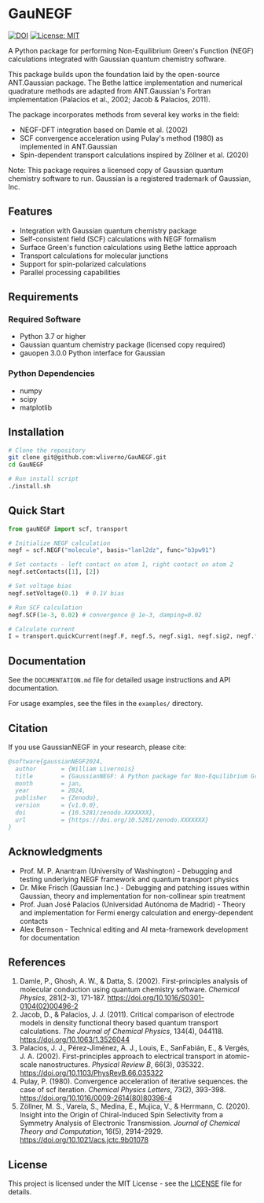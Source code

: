 # GauNEGF

[![DOI](https://zenodo.org/badge/DOI/10.5281/zenodo.XXXXXXX.svg)](https://doi.org/10.5281/zenodo.XXXXXXX)
[![License: MIT](https://img.shields.io/badge/License-MIT-yellow.svg)](https://opensource.org/licenses/MIT)

A Python package for performing Non-Equilibrium Green's Function (NEGF) calculations integrated with Gaussian quantum chemistry software.

This package builds upon the foundation laid by the open-source ANT.Gaussian package. The Bethe lattice implementation and numerical quadrature methods are adapted from ANT.Gaussian's Fortran implementation (Palacios et al., 2002; Jacob & Palacios, 2011).

The package incorporates methods from several key works in the field:
- NEGF-DFT integration based on Damle et al. (2002)
- SCF convergence acceleration using Pulay's method (1980) as implemented in ANT.Gaussian
- Spin-dependent transport calculations inspired by Zöllner et al. (2020)

Note: This package requires a licensed copy of Gaussian quantum chemistry software to run. Gaussian is a registered trademark of Gaussian, Inc.

## Features

- Integration with Gaussian quantum chemistry package
- Self-consistent field (SCF) calculations with NEGF formalism
- Surface Green's function calculations using Bethe lattice approach
- Transport calculations for molecular junctions
- Support for spin-polarized calculations
- Parallel processing capabilities

## Requirements

### Required Software
- Python 3.7 or higher
- Gaussian quantum chemistry package (licensed copy required)
- gauopen 3.0.0 Python interface for Gaussian

### Python Dependencies
- numpy
- scipy
- matplotlib

## Installation

```bash
# Clone the repository
git clone git@github.com:wliverno/GauNEGF.git
cd GauNEGF

# Run install script
./install.sh
```

## Quick Start

```python
from gauNEGF import scf, transport

# Initialize NEGF calculation
negf = scf.NEGF("molecule", basis="lanl2dz", func="b3pw91")

# Set contacts - left contact on atom 1, right contact on atom 2
negf.setContacts([1], [2])

# Set voltage bias
negf.setVoltage(0.1)  # 0.1V bias

# Run SCF calculation
negf.SCF(1e-3, 0.02) # convergence @ 1e-3, damping=0.02

# Calculate current
I = transport.quickCurrent(negf.F, negf.S, negf.sig1, negf.sig2, negf.fermi, negf.qV)

```

## Documentation

See the `DOCUMENTATION.md` file for detailed usage instructions and API documentation.

For usage examples, see the files in the `examples/` directory.

## Citation

If you use GaussianNEGF in your research, please cite:

```bibtex
@software{gaussianNEGF2024,
  author       = {William Livernois}
  title        = {GaussianNEGF: A Python package for Non-Equilibrium Green's Function calculations},
  month        = jan,
  year         = 2024,
  publisher    = {Zenodo},
  version      = {v1.0.0},
  doi          = {10.5281/zenodo.XXXXXXX},
  url          = {https://doi.org/10.5281/zenodo.XXXXXXX}
}
```

## Acknowledgments

* Prof. M. P. Anantram (University of Washington) - Debugging and testing underlying NEGF framework and quantum transport physics
* Dr. Mike Frisch (Gaussian Inc.) - Debugging and patching issues within Gaussian, theory and implementation for non-collinear spin treatment
* Prof. Juan José Palacios (Universidad Autónoma de Madrid) - Theory and implementation for Fermi energy calculation and energy-dependent contacts
* Alex Bernson - Technical editing and AI meta-framework development for documentation

## References

1. Damle, P., Ghosh, A. W., & Datta, S. (2002). First-principles analysis of molecular conduction using quantum chemistry software. *Chemical Physics*, 281(2-3), 171-187. https://doi.org/10.1016/S0301-0104(02)00496-2
2. Jacob, D., & Palacios, J. J. (2011). Critical comparison of electrode models in density functional theory based quantum transport calculations. *The Journal of Chemical Physics*, 134(4), 044118. https://doi.org/10.1063/1.3526044
3. Palacios, J. J., Pérez-Jiménez, A. J., Louis, E., SanFabián, E., & Vergés, J. A. (2002). First-principles approach to electrical transport in atomic-scale nanostructures. *Physical Review B*, 66(3), 035322. https://doi.org/10.1103/PhysRevB.66.035322
4. Pulay, P. (1980). Convergence acceleration of iterative sequences. the case of scf iteration. *Chemical Physics Letters*, 73(2), 393-398. https://doi.org/10.1016/0009-2614(80)80396-4
5. Zöllner, M. S., Varela, S., Medina, E., Mujica, V., & Herrmann, C. (2020). Insight into the Origin of Chiral-Induced Spin Selectivity from a Symmetry Analysis of Electronic Transmission. *Journal of Chemical Theory and Computation*, 16(5), 2914-2929. https://doi.org/10.1021/acs.jctc.9b01078

## License

This project is licensed under the MIT License - see the [LICENSE](LICENSE) file for details. 
